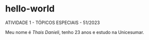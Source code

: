 # hello-world
ATIVIDADE 1 - TÓPICOS ESPECIAIS - 51/2023

Meu nome é *Thais Danieli*, tenho 23 anos e estudo na Unicesumar.
